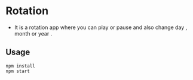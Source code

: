 # Rotation
- It is a rotation app where you can play or pause and also change day , month or year .
## Usage 
```
npm install
npm start
```

